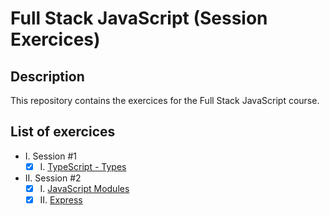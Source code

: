 # Full Stack JavaScript (Session Exercices)

## Description

This repository contains the exercices for the Full Stack JavaScript course.

## List of exercices

- I. Session #1
  - [x] I. [TypeScript - Types](./typescript-types)
- II. Session #2
  - [x] I. [JavaScript Modules](./js-modules)
  - [x] II. [Express](./express)
